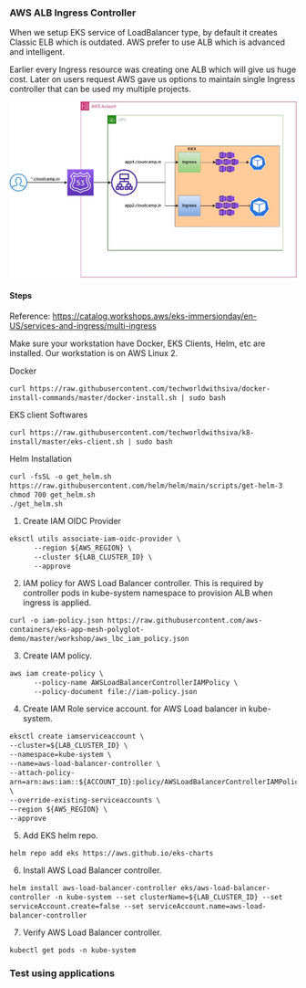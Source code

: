 ### AWS ALB Ingress Controller

When we setup EKS service of LoadBalancer type, by default it creates Classic ELB which is outdated. AWS prefer to use ALB which is advanced and intelligent.

Earlier every Ingress resource was creating one ALB which will give us huge cost. Later on users request AWS gave us options to maintain single Ingress controller that can be used my multiple projects.

![alt text](ingress.jpg)

#### Steps

Reference: https://catalog.workshops.aws/eks-immersionday/en-US/services-and-ingress/multi-ingress

Make sure your workstation have Docker, EKS Clients, Helm, etc are installed. Our workstation is on AWS Linux 2.

Docker
```
curl https://raw.githubusercontent.com/techworldwithsiva/docker-install-commands/master/docker-install.sh | sudo bash
```

EKS client Softwares
```
curl https://raw.githubusercontent.com/techworldwithsiva/k8-install/master/eks-client.sh | sudo bash
```
Helm Installation

```
curl -fsSL -o get_helm.sh https://raw.githubusercontent.com/helm/helm/main/scripts/get-helm-3
chmod 700 get_helm.sh
./get_helm.sh
```

1. Create IAM OIDC Provider
```
eksctl utils associate-iam-oidc-provider \
      --region ${AWS_REGION} \
      --cluster ${LAB_CLUSTER_ID} \
      --approve
```
2. IAM policy for AWS Load Balancer controller. This is required by controller pods in kube-system namespace to provision ALB when ingress is applied.

```
curl -o iam-policy.json https://raw.githubusercontent.com/aws-containers/eks-app-mesh-polyglot-demo/master/workshop/aws_lbc_iam_policy.json
```
3. Create IAM policy.
```
aws iam create-policy \
      --policy-name AWSLoadBalancerControllerIAMPolicy \
      --policy-document file://iam-policy.json
```
4. Create IAM Role service account. for AWS Load balancer in kube-system.
```
eksctl create iamserviceaccount \
--cluster=${LAB_CLUSTER_ID} \
--namespace=kube-system \
--name=aws-load-balancer-controller \
--attach-policy-arn=arn:aws:iam::${ACCOUNT_ID}:policy/AWSLoadBalancerControllerIAMPolicy \
--override-existing-serviceaccounts \
--region ${AWS_REGION} \
--approve
```
5. Add EKS helm repo.
```
helm repo add eks https://aws.github.io/eks-charts
```
6. Install AWS Load Balancer controller.
```
helm install aws-load-balancer-controller eks/aws-load-balancer-controller -n kube-system --set clusterName=${LAB_CLUSTER_ID} --set serviceAccount.create=false --set serviceAccount.name=aws-load-balancer-controller
```
7. Verify AWS Load Balancer controller.
```
kubectl get pods -n kube-system
```

### Test using applications